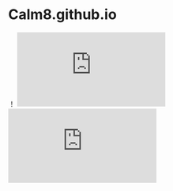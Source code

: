 # Calm8.github.io
！[](https://github.com/Calm8/Calm8.github.io/blob/main/images/%E9%9D%A2%E8%AF%95%E5%AE%98%E4%B8%80%E5%A4%B4%E5%83%8F.jpg)
![](https://github.com/Calm8/Calm8.github.io/blob/main/pdf/%E7%8E%8B%E4%BA%94%E7%9A%84%E7%AE%80%E5%8E%86.pdf)
![](https://github.com/Calm8/Calm8.github.io/blob/main/pdf/%E6%9D%8E%E5%9B%9B%E7%9A%84%E7%AE%80%E5%8E%86%20.pdf)
